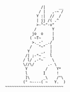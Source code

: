                             /|      __  
                           / |   ,-~ /  
                          Y :|  //  /    
                          | jj /( .^  
                          >-"~"-v"  
                         /       Y    
                        jo  o    |  
                       ( ~T~     j   
                        >._-' _./   
                       /   "~"  |    
                      Y     _,  |      
                     /| ;-"~ _  l    
                    / l/ ,-"~    \  
                    \//\/      .- \  
                     Y        /    Y*  
                     l       I     ! 
                     ]\      _\    /"\ 
                    (" ~----( ~   Y.  )   
            ~~~~~~~~~~~~~~~~~~~~~~~~~~    
